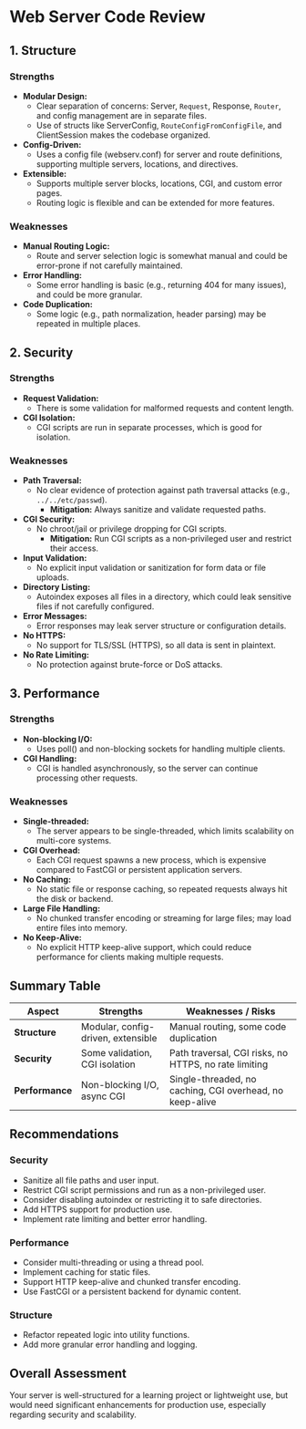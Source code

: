 # Web Server Code Review

## 1. Structure

### Strengths
* **Modular Design:**
  * Clear separation of concerns: Server, `Request`, Response, `Router`, and config management are in separate files.
  * Use of structs like ServerConfig, `RouteConfigFromConfigFile`, and ClientSession makes the codebase organized.
* **Config-Driven:**
  * Uses a config file (webserv.conf) for server and route definitions, supporting multiple servers, locations, and directives.
* **Extensible:**
  * Supports multiple server blocks, locations, CGI, and custom error pages.
  * Routing logic is flexible and can be extended for more features.

### Weaknesses
* **Manual Routing Logic:**
  * Route and server selection logic is somewhat manual and could be error-prone if not carefully maintained.
* **Error Handling:**
  * Some error handling is basic (e.g., returning 404 for many issues), and could be more granular.
* **Code Duplication:**
  * Some logic (e.g., path normalization, header parsing) may be repeated in multiple places.

## 2. Security

### Strengths
* **Request Validation:**
  * There is some validation for malformed requests and content length.
* **CGI Isolation:**
  * CGI scripts are run in separate processes, which is good for isolation.

### Weaknesses
* **Path Traversal:**
  * No clear evidence of protection against path traversal attacks (e.g., `../../etc/passwd`).
    * **Mitigation:** Always sanitize and validate requested paths.
* **CGI Security:**
  * No chroot/jail or privilege dropping for CGI scripts.
    * **Mitigation:** Run CGI scripts as a non-privileged user and restrict their access.
* **Input Validation:**
  * No explicit input validation or sanitization for form data or file uploads.
* **Directory Listing:**
  * Autoindex exposes all files in a directory, which could leak sensitive files if not carefully configured.
* **Error Messages:**
  * Error responses may leak server structure or configuration details.
* **No HTTPS:**
  * No support for TLS/SSL (HTTPS), so all data is sent in plaintext.
* **No Rate Limiting:**
  * No protection against brute-force or DoS attacks.

## 3. Performance

### Strengths
* **Non-blocking I/O:**
  * Uses poll() and non-blocking sockets for handling multiple clients.
* **CGI Handling:**
  * CGI is handled asynchronously, so the server can continue processing other requests.

### Weaknesses
* **Single-threaded:**
  * The server appears to be single-threaded, which limits scalability on multi-core systems.
* **CGI Overhead:**
  * Each CGI request spawns a new process, which is expensive compared to FastCGI or persistent application servers.
* **No Caching:**
  * No static file or response caching, so repeated requests always hit the disk or backend.
* **Large File Handling:**
  * No chunked transfer encoding or streaming for large files; may load entire files into memory.
* **No Keep-Alive:**
  * No explicit HTTP keep-alive support, which could reduce performance for clients making multiple requests.

## Summary Table

| Aspect | Strengths | Weaknesses / Risks |
|--------|-----------|-------------------|
| **Structure** | Modular, config-driven, extensible | Manual routing, some code duplication |
| **Security** | Some validation, CGI isolation | Path traversal, CGI risks, no HTTPS, no rate limiting |
| **Performance** | Non-blocking I/O, async CGI | Single-threaded, no caching, CGI overhead, no keep-alive |

## Recommendations

### Security
* Sanitize all file paths and user input.
* Restrict CGI script permissions and run as a non-privileged user.
* Consider disabling autoindex or restricting it to safe directories.
* Add HTTPS support for production use.
* Implement rate limiting and better error handling.

### Performance
* Consider multi-threading or using a thread pool.
* Implement caching for static files.
* Support HTTP keep-alive and chunked transfer encoding.
* Use FastCGI or a persistent backend for dynamic content.

### Structure
* Refactor repeated logic into utility functions.
* Add more granular error handling and logging.

## Overall Assessment

Your server is well-structured for a learning project or lightweight use, but would need significant enhancements for production use, especially regarding security and scalability.